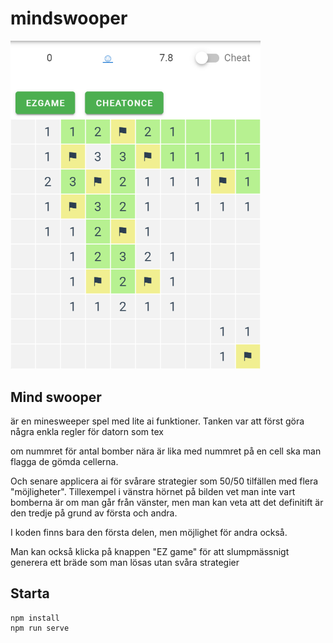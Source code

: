 # mindswooper

<img src=bilder/swooper.png width=400>

## Mind swooper 
är en minesweeper spel med lite ai funktioner.
Tanken var att först göra några enkla regler för datorn som tex

om nummret för antal bomber nära är lika med nummret på en cell ska man flagga de gömda cellerna.

Och senare applicera ai för svårare strategier som 50/50 tilfällen med flera "möjligheter". Tillexempel i vänstra hörnet på bilden vet man inte vart bomberna är om man går från vänster, men man kan veta att det definitift är den tredje på grund av första och andra.

I koden finns bara den första delen, men möjlighet för andra också.


Man kan också klicka på knappen "EZ game" för att slumpmässnigt generera ett bräde som man lösas utan svåra strategier

## Starta
```
npm install
npm run serve
```

